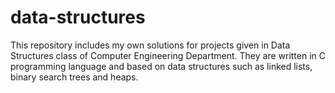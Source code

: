 # data-structures
This repository includes my own solutions for projects given in Data Structures class of Computer Engineering Department. They are written in C programming language and based on data structures such as linked lists, binary search trees and heaps.
